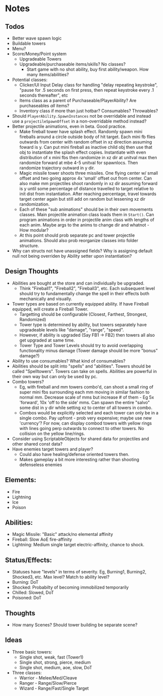 # Notes

## Todos
- Better wave spawn logic
- Buildable towers
- Menu?
- Score/Money/Point system
    - Upgradeable Towers
    - Upgradeable/purchaseable items/skills? No classes?
        - Start game with no shot ability, buy first ability/weapon. How many items/abilities? 
- Potential classes:
    - Clicker/UI Input Delay class for handling "delay repeating keystroke", "pause for .5 seconds on first press, then repeat keystroke every .1 seconds thereafter", etc
    - Items class as a parent of Purchaseable/PlayerAbility? Are purchaseables _all_ items?
    - Inventory class if more than just hotbar? Consumables? Throwables?
- Should `PlayerAbility.SpawnInstances` not be overridable and instead use a `projectileSpawnOffset`  in a non-overridable method instead?
- Better projectile animations, even in beta. Good practice.
    - Make fireball tower have splash effect. Randomly spawn mini fireballs around a circle outside body of hit target. Each mini fb flies outwards from center with random offset in xz direction assuming foward is y. Can put mini fireball as inactive child obj then use that obj to instantiate the splash effect copies. Instantiate with even distribution of x mini fbs then randomize in xz dir at unitval max then randomize forward at mbe 4-5 unitval for spawnlocs. Then randomize trajectory outward in y dir.
    - Magic missile tower shoots three missiles. One flying center w/ small offset and two going approx 4x 'small' offset out from center. Can also make mm projectiles shoot randomly in xz dir assuming forward is y until some percentage of distance travelled to target relative to init dist from instantiation. After reaching percentage, travel towards target center again but still add on random but lessening xz dir randomization.
    - Each of these "sub animations" should be in their own movements classes. Main projectile animation class loads them in `Start()`. Can program animations in order in projectile anim class with lengths of each anim. Maybe args to the anims to change dir and whatnot - How modular?
    - At this point should prob separate pc and tower projectile animations. Should also prob reorganize classes into folder structure.
- Why can structs not have unassigned fields? Why is assigning default null not being overriden by Ability setter upon instantiation?


## Design Thoughts
- Abilities are bought at the store and can individually be upgraded.
    - Think "Fireball1", "Fireball2", "Fireball3", etc. Each subsequent level should try to fundamentally change the spell in their effects both mechanically and visually. 
- Tower types are based on currently equipped ability. If have Fireball equipped, will create a Fireball Tower.
    - Targetting should be configurable (Closest, Farthest, Strongest, Randomized)
    - Tower type is determined by ability, but towers separately have upgradeable levels like "damage", "range", "speed".
    - However, if ability is upgraded (Say FB1 -> FB2) then towers all also get upgraded at same time.
    - Tower Type and Tower Levels should try to avoid overlapping functionality minus damage (Tower damage should be more "bonus" damage?)
- Ability to use consumables? What kind of consumables?
- Abilities should be split into "spells" and "abilities". Towers should be called "Spelltowers". Towers can take on spells. Abilities are powerful in their own way but can only be used by pc.
- Combo towers?
    - Eg, with fireball and mm towers combo'd, can shoot a small ring of super mini fbs surrounding each mm moving in similar fashion to normal mm. Decrease scale of mms but increase # of them - Eg 5x 'forward', 10x 'off to the side' mms. Can spawn the entire "salvo" some dist in y dir while setting xz to center of all towers in combo. 
    - Combos would be explicitly selected and each tower can only be in a single combo. Pay upfront - prob very expensive; maybe use new 'currency'? For now, can display combod towers with yellow rings with lines going perp outwards to connect to other towers. No collision on the yellow line/rings.
- Consider using ScriptableObjects for shared data for projectiles and other shared const data?
- Have enemies target towers and player?
    - Could also have healing/defense oriented towers then.
    - Makes gameplay a bit more interesting rather than shooting defenseless enemies

## Elements:
- Fire
- Lightning
- Ice
- Poison

## Abilities:
- Magic Missile: "Basic" attack/no elemental affinity
- Fireball: Slow AoE fire-affinity
- Lightning: Medium single target electric-affinity, chance to shock.

## Status/Effects:
- Statuses have "levels" in terms of severity. Eg, Burning1, Burning2, Shocked3, etc. Max level? Match to ability level?
- Burning: DoT
- Shocked: Probabilty of becoming immobilized temporarily
- Chilled: Slowed, DoT
- Poisoned: DoT

## Thoughts
- How many Scenes? Should tower building be separate scene?

## Ideas
- Three basic towers:
    - Single shot, weak, fast (Tower1)
    - Single shot, strong, pierce, medium
    - Single shot, medium, aoe, slow, DoT
- Three classes:
    - Warrior - Melee/Med/Cleave
    - Ranger - Range/Slow/Pierce
    - Wizard - Range/Fast/Single Target
